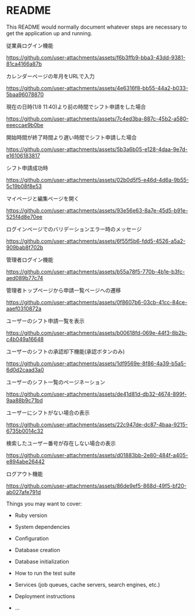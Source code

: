 # README

This README would normally document whatever steps are necessary to get the
application up and running.

従業員ログイン機能

https://github.com/user-attachments/assets/f6b3ffb9-bba3-43dd-9381-81ca4166a87b

カレンダーページの年月をURLで入力

https://github.com/user-attachments/assets/4e6316f8-bb55-44a2-b033-5baa96078870

現在の日時(1/8 11:40)より前の時間でシフト申請をした場合

https://github.com/user-attachments/assets/7c4ed3ba-887c-45b2-a580-eeeccae9b0be

開始時間が終了時間より遅い時間でシフト申請した場合

https://github.com/user-attachments/assets/5b3a6b05-e128-4daa-9e7d-e16106183817

シフト申請成功時

https://github.com/user-attachments/assets/02b0d5f5-e46d-4d6a-9b55-5c19b08f8e53

マイページと編集ページを開く

https://github.com/user-attachments/assets/93e56e63-8a7e-45d5-b91e-525f4d8e70ee

ログインページでのバリデーションエラー時のメッセージ 

https://github.com/user-attachments/assets/6f55f5b6-fdd5-4526-a5a2-909bab8f702b

管理者ログイン機能

https://github.com/user-attachments/assets/b55a78f5-770b-4b1e-b3fc-aed089b77c74

管理者トップページから申請一覧ページへの遷移

https://github.com/user-attachments/assets/0f8607b6-03cb-41cc-84ce-aaef0310872a

ユーザーのシフト申請一覧を表示

https://github.com/user-attachments/assets/b00618fd-069e-44f3-8b2b-c4b049a16648

ユーザーのシフトの承認却下機能(承認ボタンのみ)

https://github.com/user-attachments/assets/1df9569e-8f86-4a39-b5a5-6d0d2caad3a0

ユーザーのシフト一覧のページネーション

https://github.com/user-attachments/assets/de41d81d-db32-4674-899f-9aa88b9c71bd

ユーザーにシフトがない場合の表示

https://github.com/user-attachments/assets/22c947de-dc87-4baa-9215-6735b0014c32

検索したユーザー番号が存在しない場合の表示

https://github.com/user-attachments/assets/d01883bb-2e80-484f-a405-e894abe26442

ログアウト機能

https://github.com/user-attachments/assets/86de9ef5-868d-49f5-bf20-ab027afe791d

Things you may want to cover:

* Ruby version

* System dependencies

* Configuration

* Database creation

* Database initialization

* How to run the test suite

* Services (job queues, cache servers, search engines, etc.)

* Deployment instructions

* ...
